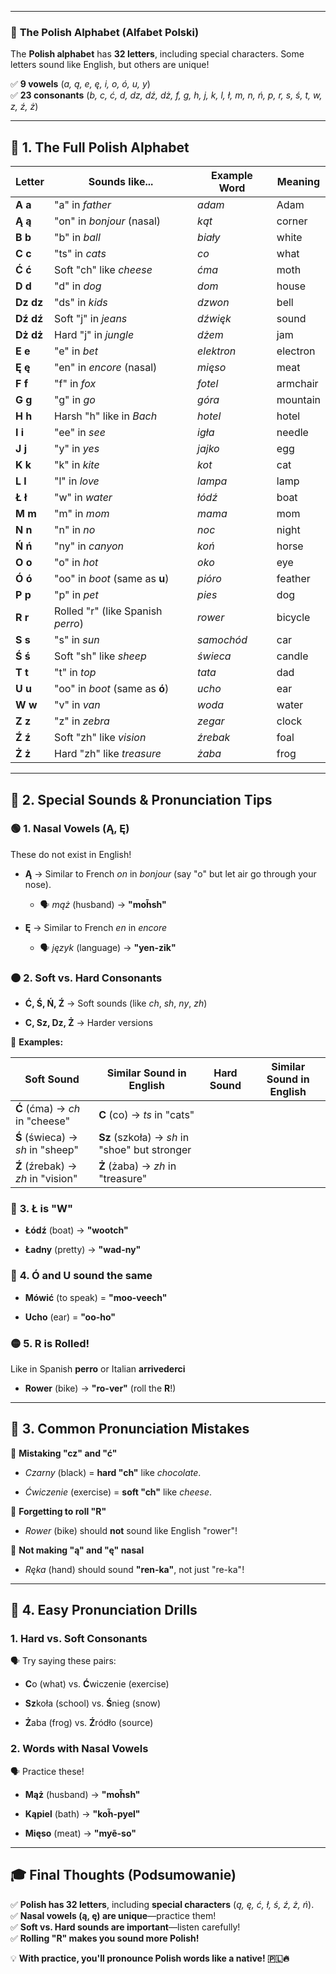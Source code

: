 
---
### 📕 **The Polish Alphabet (Alfabet Polski)**

The **Polish alphabet** has **32 letters**, including special characters. Some letters sound like English, but others are unique!

✅ **9 vowels** (_a, ą, e, ę, i, o, ó, u, y_)  
✅ **23 consonants** (_b, c, ć, d, dz, dź, dż, f, g, h, j, k, l, ł, m, n, ń, p, r, s, ś, t, w, z, ź, ż_)

---

## 📌 **1. The Full Polish Alphabet**

|**Letter**|**Sounds like...**|**Example Word**|**Meaning**|
|---|---|---|---|
|**A a**|"a" in _father_|_adam_|Adam|
|**Ą ą**|"on" in _bonjour_ (nasal)|_kąt_|corner|
|**B b**|"b" in _ball_|_biały_|white|
|**C c**|"ts" in _cats_|_co_|what|
|**Ć ć**|Soft "ch" like _cheese_|_ćma_|moth|
|**D d**|"d" in _dog_|_dom_|house|
|**Dz dz**|"ds" in _kids_|_dzwon_|bell|
|**Dź dź**|Soft "j" in _jeans_|_dźwięk_|sound|
|**Dż dż**|Hard "j" in _jungle_|_dżem_|jam|
|**E e**|"e" in _bet_|_elektron_|electron|
|**Ę ę**|"en" in _encore_ (nasal)|_mięso_|meat|
|**F f**|"f" in _fox_|_fotel_|armchair|
|**G g**|"g" in _go_|_góra_|mountain|
|**H h**|Harsh "h" like in _Bach_|_hotel_|hotel|
|**I i**|"ee" in _see_|_igła_|needle|
|**J j**|"y" in _yes_|_jajko_|egg|
|**K k**|"k" in _kite_|_kot_|cat|
|**L l**|"l" in _love_|_lampa_|lamp|
|**Ł ł**|"w" in _water_|_łódź_|boat|
|**M m**|"m" in _mom_|_mama_|mom|
|**N n**|"n" in _no_|_noc_|night|
|**Ń ń**|"ny" in _canyon_|_koń_|horse|
|**O o**|"o" in _hot_|_oko_|eye|
|**Ó ó**|"oo" in _boot_ (same as **u**)|_pióro_|feather|
|**P p**|"p" in _pet_|_pies_|dog|
|**R r**|Rolled "r" (like Spanish _perro_)|_rower_|bicycle|
|**S s**|"s" in _sun_|_samochód_|car|
|**Ś ś**|Soft "sh" like _sheep_|_świeca_|candle|
|**T t**|"t" in _top_|_tata_|dad|
|**U u**|"oo" in _boot_ (same as **ó**)|_ucho_|ear|
|**W w**|"v" in _van_|_woda_|water|
|**Z z**|"z" in _zebra_|_zegar_|clock|
|**Ź ź**|Soft "zh" like _vision_|_źrebak_|foal|
|**Ż ż**|Hard "zh" like _treasure_|_żaba_|frog|

---

## 🔹 **2. Special Sounds & Pronunciation Tips**

### 🟢 **1. Nasal Vowels (Ą, Ę)**

These do not exist in English!

- **Ą** → Similar to French _on_ in _bonjour_ (say "o" but let air go through your nose).
    
    - 🗣️ _mąż_ (husband) → **"moh̃sh"**
        
- **Ę** → Similar to French _en_ in _encore_
    
    - 🗣️ _język_ (language) → **"yen-zik"**
        

### 🟠 **2. Soft vs. Hard Consonants**

- **Ć, Ś, Ń, Ź** → Soft sounds (like _ch_, _sh_, _ny_, _zh_)
    
- **C, Sz, Dz, Ż** → Harder versions
    

📌 **Examples:**

|**Soft Sound**|**Similar Sound in English**|**Hard Sound**|**Similar Sound in English**|
|---|---|---|---|
|**Ć** (ćma) → _ch_ in "cheese"|**C** (co) → _ts_ in "cats"|||
|**Ś** (świeca) → _sh_ in "sheep"|**Sz** (szkoła) → _sh_ in "shoe" but stronger|||
|**Ź** (źrebak) → _zh_ in "vision"|**Ż** (żaba) → _zh_ in "treasure"|||

### 🔵 **3. Ł is "W"**

- **Łódź** (boat) → **"wootch"**
    
- **Ładny** (pretty) → **"wad-ny"**
    

### 🔴 **4. Ó and U sound the same**

- **Mówić** (to speak) = **"moo-veech"**
    
- **Ucho** (ear) = **"oo-ho"**
    

### 🟡 **5. R is Rolled!**

Like in Spanish **perro** or Italian **arrivederci**

- **Rower** (bike) → **"ro-ver"** (roll the **R**!)
    

---

## 🎤 **3. Common Pronunciation Mistakes**

🚫 **Mistaking "cz" and "ć"**

- _Czarny_ (black) = **hard "ch"** like _chocolate_.
    
- _Ćwiczenie_ (exercise) = **soft "ch"** like _cheese_.
    

🚫 **Forgetting to roll "R"**

- _Rower_ (bike) should **not** sound like English "rower"!
    

🚫 **Not making "ą" and "ę" nasal**

- _Ręka_ (hand) should sound **"ren-ka"**, not just "re-ka"!
    

---

## 🎯 **4. Easy Pronunciation Drills**

### **1. Hard vs. Soft Consonants**

🗣️ Try saying these pairs:

- **C**o (what) vs. **Ć**wiczenie (exercise)
    
- **Sz**koła (school) vs. **Ś**nieg (snow)
    
- **Ż**aba (frog) vs. **Ź**ródło (source)
    

### **2. Words with Nasal Vowels**

🗣️ Practice these!

- **Mąż** (husband) → **"moh̃sh"**
    
- **Kąpiel** (bath) → **"koh̃-pyel"**
    
- **Mięso** (meat) → **"myẽ-so"**
    

---

## 🎓 **Final Thoughts (Podsumowanie)**

✅ **Polish has 32 letters**, including **special characters** (_ą, ę, ć, ł, ś, ź, ż, ń_).  
✅ **Nasal vowels (ą, ę) are unique**—practice them!  
✅ **Soft vs. Hard sounds are important**—listen carefully!  
✅ **Rolling "R" makes you sound more Polish!**

💡 **With practice, you'll pronounce Polish words like a native! 🇵🇱🔥**